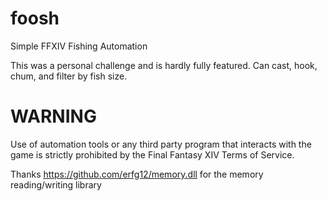 # foosh
Simple FFXIV Fishing Automation

This was a personal challenge and is hardly fully featured. Can cast, hook, chum, and filter by fish size. 

# WARNING
Use of automation tools or any third party program that interacts with the game is strictly prohibited by the Final Fantasy XIV Terms of Service. 

Thanks https://github.com/erfg12/memory.dll for the memory reading/writing library
